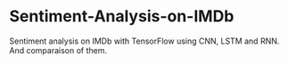 # Sentiment-Analysis-on-IMDb
Sentiment analysis on IMDb with TensorFlow using CNN, LSTM and RNN. And comparaison of them.
